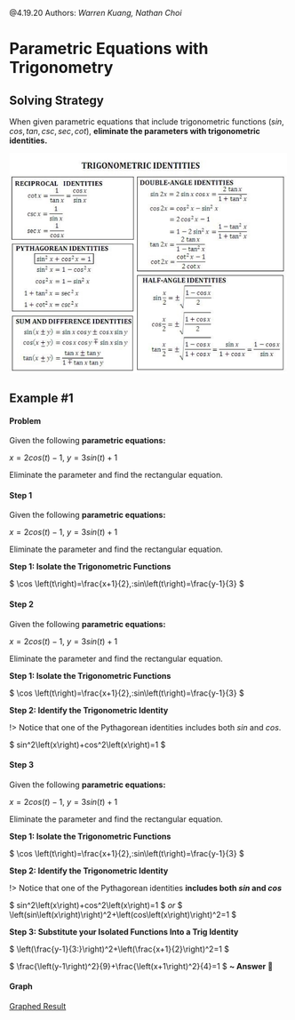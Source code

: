 @4.19.20 Authors: *Warren Kuang, Nathan Choi*
# Parametric Equations with Trigonometry
## Solving Strategy

When given parametric equations that include trigonometric functions $(sin, cos, tan, csc, sec, cot)$, **eliminate the parameters with trigonometric identities.** 

<img src="/learn/precalc-cpm/chapter-10/media/trig-id.JPG" width=500>

## Example #1

<!-- tabs:start -->
#### **Problem**

Given the following **parametric equations:**

$x=2cos(t)-1, \: y=3sin(t)+1$

Eliminate the parameter and find the rectangular equation.

#### **Step 1**

Given the following **parametric equations:**

$x=2cos(t)-1, \: y=3sin(t)+1$

Eliminate the parameter and find the rectangular equation.

**Step 1: Isolate the Trigonometric Functions** 

$ \cos \left(t\right)=\frac{x+1}{2},\:sin\left(t\right)=\frac{y-1}{3} $

#### **Step 2**

Given the following **parametric equations:**

$x=2cos(t)-1, \: y=3sin(t)+1$

Eliminate the parameter and find the rectangular equation.

**Step 1: Isolate the Trigonometric Functions** 

$ \cos \left(t\right)=\frac{x+1}{2},\:sin\left(t\right)=\frac{y-1}{3} $

**Step 2: Identify the Trigonometric Identity**

!> Notice that one of the Pythagorean identities includes both $sin$ and $cos$.

$ sin^2\left(x\right)+cos^2\left(x\right)=1 $

#### **Step 3**

Given the following **parametric equations:**

$x=2cos(t)-1, \: y=3sin(t)+1$

Eliminate the parameter and find the rectangular equation.

**Step 1: Isolate the Trigonometric Functions** 

$ \cos \left(t\right)=\frac{x+1}{2},\:sin\left(t\right)=\frac{y-1}{3} $

**Step 2: Identify the Trigonometric Identity**

!> Notice that one of the Pythagorean identities **includes both $sin$ and $cos$**

$ sin^2\left(x\right)+cos^2\left(x\right)=1 $ *or* 
$ \left(sin\left(x\right)\right)^2+\left(cos\left(x\right)\right)^2=1 $

**Step 3: Substitute your Isolated Functions Into a Trig Identity**

$ \left(\frac{y-1}{3\:}\right)^2+\left(\frac{x+1}{2}\right)^2=1 $

$ \frac{\left(y-1\right)^2}{9}+\frac{\left(x+1\right)^2}{4}=1 $ **~ Answer :tada:**


#### **Graph**

[Graphed Result](https://www.desmos.com/calculator/ay1jnlicli?embed ':include :type=iframe')
<!-- tabs:end -->